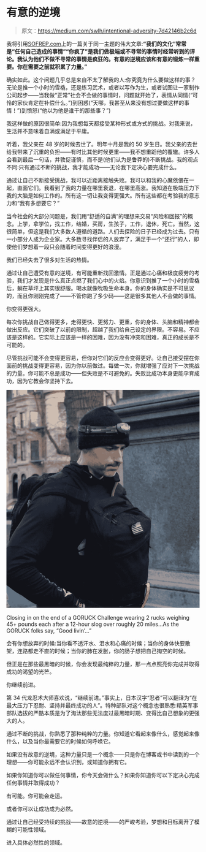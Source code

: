 # 有意的逆境

> 原文：<https://medium.com/swlh/intentional-adversity-7d42146b2c6d>

我将引用[SOFREP.com](http://sofrep.com/28789/advance-adversity-part-ii-human-performance/#ixzz2hscBfvwD)上的一篇关于同一主题的伟大文章:**“我们的文化”常常是“任何自己造成的事情”“你疯了”是我们做极端或不寻常的事情时经常听到的评论。我认为他们不做不寻常的事情是疯狂的。有意的逆境应该和有意的锻炼一样重要。你在需要之前就积累了力量。”**

确实如此。这个问题几乎总是来自不太了解我的人:你究竟为什么要做这样的事？无论是推一个小时的雪橇，还是练习武术，或者以写作为生，或者试图让一家制作公司起步——当我做“正常”社会不会做的事情时，问题就开始了，表情从同情(“可怜的家伙肯定在补偿什么。”)到困惑(“天哪，我甚至从来没有想过要做这样的事情！”)到愤怒(“他以为他是谁干的那些事？”)

我这样做的原因很简单:因为我想每天都接受某种形式或方式的挑战。对我来说，生活并不意味着自满或满足于平庸。

听着，我父亲在 48 岁的时候去世了。明年十月是我的 50 岁生日。我父亲的去世给我带来了沉重的负担——有时比其他时候更重——我不想重蹈他的覆辙。许多人会看到最后一句话，并敦促谨慎，而不是(他们认为是鲁莽的)不断挑战。我的观点不同:只有通过不断的挑战，我才能成功——无论我下定决心要完成什么。

通过让自己不断接受挑战，我可以近距离接触失败。我可以和我的心魔依偎在一起，直面它们。我看到了我的力量在哪里衰退，在哪里高涨。我知道在极端压力下我的大脑是如何工作的。所有这一切让我变得更强大。所有这些都在考验我的意志力和“我有多想要它？”

当今社会的大部分问题是，我们用“舒适的自满”的理想来交易“风险和回报”的概念。上学，拿学位，找工作，结婚，买房，生孩子，工作，退休，死亡。当然，这很简单，但这是我们大多数人遵循的道路。人们去探险的日子已经成为过去。只有一小部分人成为企业家。大多数寻找伴侣的人放弃了，满足于一个“还行”的人，即使他们梦想着一段只会随着时间变得更好的浪漫。

我们已经失去了很多对生活的热情。

通过让自己遭受有意的逆境，有可能重新找回激情。正是通过心痛和极度疲劳的考验，我们才发现是什么真正点燃了我们心中的火焰。你意识到推了一个小时的雪橇后，躺在草坪上其实很舒服。喝水就像吮吸生命本身。你的身体确实是不可思议的，而且你刚刚完成了——不管你跑了多少码——这是很多其他人不会做的事情。

你变得更强大。

每次你挑战自己做得更多，走得更快、更努力、更重，你的身体、头脑和精神都会做出反应。它们突破了以前的限制，超越了我们给自己设定的界限。不容易。不应该是这样的。它实际上应该是一样的困难，因为没有冲突和困难，真正的成长是不可能的。

尽管挑战可能不会变得更容易，但你对它们的反应会变得更好。让自己接受摆在你面前的挑战变得更容易，因为你以前做过。每做一次，你就增强了应对下一次挑战的力量。你可能不总是成功——但失败是不可避免的。失败比成功本身更能孕育成功，因为它教会你坚持下去。

![](img/64776985efc1920cafd2a4c81ce1f3cb.png)

Closing in on the end of a GORUCK Challenge wearing 2 rucks weighing 45+ pounds each after a 12-hour slog over roughly 20 miles…As the GORUCK folks say, “Good livin’…”

会有你想放弃的时候:当你看不透汗水、泪水和心痛的时候；当你的身体快要散架，连路都走不直的时候；当你的肺在发胀，你的肠子想把自己掏空的时候。

但正是在那些最黑暗的时候，你会发现最纯粹的力量，那一点点照亮你完成并取得成功的渴望的光芒。

你继续前进。

第 34 代龙忍术大师喜欢说，“继续前进。”事实上，日本汉字“忍者”可以翻译为“在最大压力下忍耐、坚持并最终成功的人”。特种部队对这个概念也很熟悉:精英军事部队选拔的严酷本质是为了淘汰那些无法度过最黑暗时期、变得比自己想象的更强大的人。

通过不断的挑战，你熟悉了那种纯粹的力量。你知道它看起来像什么，感觉起来像什么，以及当你最需要它的时候如何呼唤它。

如果没有故意的逆境，这种力量只是一个概念——只是你在博客或书中读到的一个理想——你可能永远不会认识到，或知道你拥有它。

如果你知道你可以做任何事情，你今天会做什么？如果你知道你可以下定决心完成任何事情并取得成功？

有可能。你可能会走运。

或者你可以让成功成为必然。

通过让自己经受持续的挑战——故意的逆境——的严峻考验，梦想和目标离开了模糊的可能性领域。

进入具体必然性的领域。